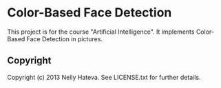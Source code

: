 Color-Based Face Detection
====================
This project is for the course "Artificial Intelligence".
It implements Color-Based Face Detection in pictures.

Copyright
---------------------
Copyright (c) 2013 Nelly Hateva. See LICENSE.txt for further details.